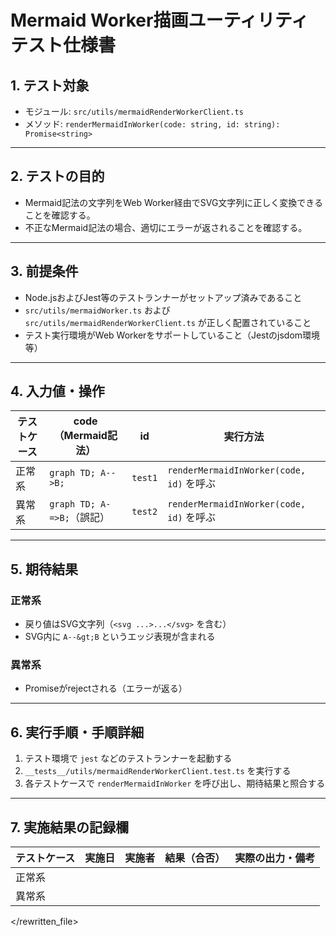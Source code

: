 # Mermaid Worker描画ユーティリティ テスト仕様書

## 1. テスト対象

- モジュール: `src/utils/mermaidRenderWorkerClient.ts`
- メソッド: `renderMermaidInWorker(code: string, id: string): Promise<string>`

---

## 2. テストの目的

- Mermaid記法の文字列をWeb Worker経由でSVG文字列に正しく変換できることを確認する。
- 不正なMermaid記法の場合、適切にエラーが返されることを確認する。

---

## 3. 前提条件

- Node.jsおよびJest等のテストランナーがセットアップ済みであること
- `src/utils/mermaidWorker.ts` および `src/utils/mermaidRenderWorkerClient.ts` が正しく配置されていること
- テスト実行環境がWeb Workerをサポートしていること（Jestのjsdom環境等）

---

## 4. 入力値・操作

| テストケース | code（Mermaid記法）         | id         | 実行方法                                 |
|--------------|----------------------------|------------|------------------------------------------|
| 正常系       | `graph TD; A-->B;`         | `test1`    | `renderMermaidInWorker(code, id)` を呼ぶ |
| 異常系       | `graph TD; A-=>B;`（誤記） | `test2`    | `renderMermaidInWorker(code, id)` を呼ぶ |

---

## 5. 期待結果

### 正常系
- 戻り値はSVG文字列（`<svg ...>...</svg>` を含む）
- SVG内に `A--&gt;B` というエッジ表現が含まれる

### 異常系
- Promiseがrejectされる（エラーが返る）

---

## 6. 実行手順・手順詳細

1. テスト環境で `jest` などのテストランナーを起動する
2. `__tests__/utils/mermaidRenderWorkerClient.test.ts` を実行する
3. 各テストケースで `renderMermaidInWorker` を呼び出し、期待結果と照合する

---

## 7. 実施結果の記録欄

| テストケース | 実施日 | 実施者 | 結果（合否） | 実際の出力・備考           |
|--------------|--------|--------|--------------|----------------------------|
| 正常系       |        |        |              |                            |
| 異常系       |        |        |              |                            |

</rewritten_file> 